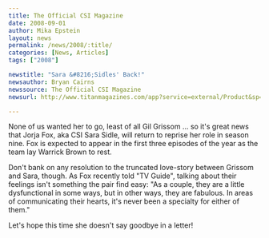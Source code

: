 ```yaml
---
title: The Official CSI Magazine
date: 2008-09-01
author: Mika Epstein
layout: news
permalink: /news/2008/:title/
categories: [News, Articles]
tags: ["2008"]

newstitle: "Sara &#8216;Sidles' Back!"
newsauthor: Bryan Cairns  
newssource: The Official CSI Magazine  
newsurl: http://www.titanmagazines.com/app?service=external/Product&sp=l1075  

---
```


None of us wanted her to go, least of all Gil Grissom ... so it's great news that Jorja Fox, aka CSI Sara Sidle, will return to reprise her role in season nine. Fox is expected to appear in the first three episodes of the year as the team lay Warrick Brown to rest.

Don't bank on any resolution to the truncated love-story between Grissom and Sara, though. As Fox recently told "TV Guide", talking about their feelings isn't something the pair find easy: "As a couple, they are a little dysfunctional in some ways, but in other ways, they are fabulous. In areas of communicating their hearts, it's never been a specialty for either of them."

Let's hope this time she doesn't say goodbye in a letter!

